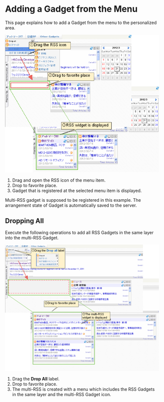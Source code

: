 # Adding a Gadget from the Menu

This page explains how to add a Gadget from the menu to the personalized area.

![Dropping the gadget from the menu]

1. Drag and open the RSS icon of the menu item.
2. Drop to favorite place.
3. Gadget that is registered at the selected menu item is displayed.

Multi-RSS gadget is supposed to be registered in this example.
The arrangement state of Gadget is automatically saved to the server.

## Dropping All

Execute the following operations to add all RSS Gadgets in the same layer into the multi-RSS Gadget.

![Dropping all gadgets from the menu]

1. Drag the **Drop All** label.
2. Drop to favorite place.
3. The multi-RSS is created with a menu which includes the RSS Gadgets in the same layer and the multi-RSS Gadget icon.


[Dropping the gadget from the menu]: images/user-panel/adding-a-gadget-from-the-menu-1.png
[Dropping all gadgets from the menu]: images/user-panel/adding-a-gadget-from-the-menu-2.png

